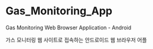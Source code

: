 # Gas_Monitoring_App
Gas Monitoring Web Browser Application - Android

가스 모니터링 웹 사이트로 접속하는 안드로이드 웹 브라우저 어플
